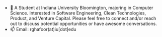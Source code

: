 - 👋 A Student at Indiana University Bloomington, majoring in Computer Science. Interested in Software Engineering, Clean Technologies, Product, and Venture Capital. Please feel free to connect and/or reach out to discuss potential opportunities or have awesome conversations.
- 📫  Email: rghafoor(at)iu[dot]edu
<!---
Rabia-Ghafoor/Rabia-Ghafoor is a ✨ special ✨ repository because its `README.md` (this file) appears on your GitHub profile.
You can click the Preview link to take a look at your changes.
--->
